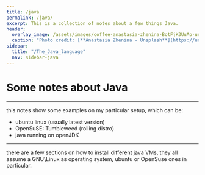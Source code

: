 ```yaml
---
title: /java
permalink: /java/
excerpt: This is a collection of notes about a few things Java.
header:
  overlay_image: /assets/images/coffee-anastasia-zhenina-BotFjK3UuAo-unsplash.jpg
  caption: "Photo credit: [**Anastasia Zhenina - Unsplash**](https://unsplash.com/@disguise_truth)"
sidebar:
  title: "/The_Java_language"
  nav: sidebar-java
---
```

<h1>Some notes about Java</h1>

<hr>

this notes show some examples on my particular setup, which can be:
* ubuntu linux (usually latest version)
* OpenSuSE: Tumbleweed (rolling distro)
* java running on openJDK

---

there are a few sections on how to install different java VMs, they all assume a GNU\Linux as operating system, ubuntu or OpenSuse ones in particular.
